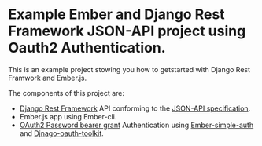 # Example Ember and Django Rest Framework JSON-API project using Oauth2 Authentication.

This is an example project stowing you how to getstarted with Django Rest Framwork and Ember.js.

The components of this project are:
 - [Django Rest Framework](http://www.django-rest-framework.org/) API conforming to the [JSON-API specification](http://jsonapi.org/).
 - Ember.js app using Ember-cli.
 - [OAuth2 Password bearer grant](https://tools.ietf.org/html/rfc6749#section-2.3.1) Authentication using [Ember-simple-auth](https://github.com/simplabs/ember-simple-auth) and [Djnago-oauth-toolkit](https://github.com/evonove/django-oauth-toolkit).
